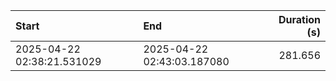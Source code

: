 | Start                      | End                        |   Duration (s) |
|:---------------------------|:---------------------------|---------------:|
| 2025-04-22 02:38:21.531029 | 2025-04-22 02:43:03.187080 |        281.656 |